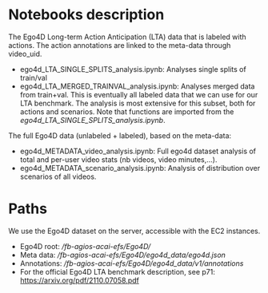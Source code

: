# Notebooks description

The Ego4D Long-term Action Anticipation (LTA) data that is labeled with actions.
The action annotations are linked to the meta-data through video_uid.
- ego4d_LTA_SINGLE_SPLITS_analysis.ipynb: Analyses single splits of train/val
- ego4d_LTA_MERGED_TRAINVAL_analysis.ipynb: Analyses merged data from train+val. 
This is eventually all labeled data that we can use for our LTA benchmark. 
The analysis is most extensive for this subset, both for actions and scenarios.
Note that functions are imported from the *ego4d_LTA_SINGLE_SPLITS_analysis.ipynb*.


The full Ego4D data (unlabeled + labeled), based on the meta-data:
- ego4d_METADATA_video_analysis.ipynb: Full ego4d dataset analysis of total and per-user video stats (nb videos, video minutes,...).
- ego4d_METADATA_scenario_analysis.ipynb: Analysis of distribution over scenarios of all videos.

# Paths

We use the Ego4D dataset on the server, accessible with the EC2 instances.
- Ego4D root: */fb-agios-acai-efs/Ego4D/*
- Meta data: */fb-agios-acai-efs/Ego4D/ego4d_data/ego4d.json*
- Annotations: */fb-agios-acai-efs/Ego4D/ego4d_data/v1/annotations*
- For the official Ego4D LTA benchmark description, see p71: https://arxiv.org/pdf/2110.07058.pdf 